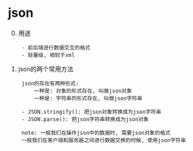 # json


0. 用途

        - 前后端进行数据交互的格式
        - 轻量级, 相较于xml
        
        
1. json的两个常用方法

        json的存在有两种形式:
            一种是: 对象的形式存在, 叫做json对象
            一种是: 字符串的形式存在, 叫做json字符串
        
        - JSON.stringify(): 把json对象转换成为json字符串
        - JSON.parse(): 把json字符串转换成为json对象

        note: 一般我们在操作json中的数据时, 需要json对象的格式
        一般我们在客户端和服务器之间进行数据交换的时候, 使用json字符串

